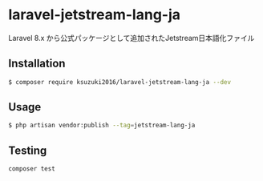 # laravel-jetstream-lang-ja

Laravel 8.x から公式パッケージとして追加されたJetstream日本語化ファイル

## Installation

``` bash
$ composer require ksuzuki2016/laravel-jetstream-lang-ja --dev
```

## Usage

``` bash
$ php artisan vendor:publish --tag=jetstream-lang-ja
```

## Testing

``` bash
composer test
```
